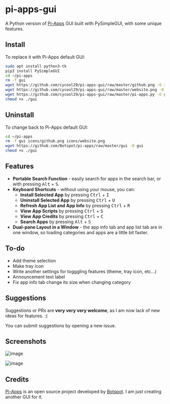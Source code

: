 # pi-apps-gui

A Python version of [Pi-Apps](https://github.com/Botspot/pi-apps) GUI built with PySimpleGUI, with some unique features. 


## Install

To replace it with Pi-Apps default GUI:
```bash
sudo apt install python3-tk
pip3 install PySimpleGUI
cd ~/pi-apps
rm -f gui 
wget https://github.com/cycool29/pi-apps-gui/raw/master/github.png -O icons/github.png
wget https://github.com/cycool29/pi-apps-gui/raw/master/website.png -O icons/website.png
wget https://github.com/cycool29/pi-apps-gui/raw/master/pi-apps.py -O gui
chmod +x ./gui
```

## Uninstall 

To change back to Pi-Apps default GUI:
```bash
cd ~/pi-apps
rm -f gui icons/github.png icons/website.png
wget https://github.com/Botspot/pi-apps/raw/master/gui -O gui
chmod +x ./gui
```

## Features

- **Portable Search Function** - easily search for apps in the search bar, or with pressing <kbd>Alt</kbd> + <kbd>S</kbd>.
- **Keyboard Shortcuts** - without using your mouse, you can:
  - **Install Selected App** by pressing <kbd>Ctrl</kbd> + <kbd>I</kbd>
  - **Uninstall Selected App** by pressing <kbd>Ctrl</kbd> + <kbd>U</kbd>
  - **Refresh App List and App Info** by pressing <kbd>Ctrl</kbd> + <kbd>R</kbd>
  - **View App Scripts** by pressing <kbd>Ctrl</kbd> + <kbd>S</kbd>
  - **View App Credits** by pressing <kbd>Ctrl</kbd> + <kbd>C</kbd>
  - **Search Apps** by pressing <kbd>Alt</kbd> + <kbd>S</kbd>
- **Dual-pane Layout in a Window** - the app info tab and app list tab are in one window, so loading categories and apps are a little bit faster.

## To-do
- Add theme selection
- Make tray icon
- Write another settings for togggling features (theme, tray icon, etc...)
- Announcement text label
- Fix app info tab change its size when changing category


## Suggestions

Suggestions or PRs are **very very very welcome**, as I am now lack of new ideas for features. :(

You can submit suggestions by opening a new issue.

## Screenshots

![image](https://user-images.githubusercontent.com/88134003/169481515-a16342bc-b1fa-4469-aa78-5eeca37af043.png)

![image](https://user-images.githubusercontent.com/88134003/169481702-e2e7ee15-ccb9-497d-bcc3-b63d7e14e2c1.png)



## Credits 

[Pi-Apps](https://github.com/Botspot/pi-apps) is an open source project developed by [Botspot](https://github.com/Botspot).
I am just creating another GUI for it.


